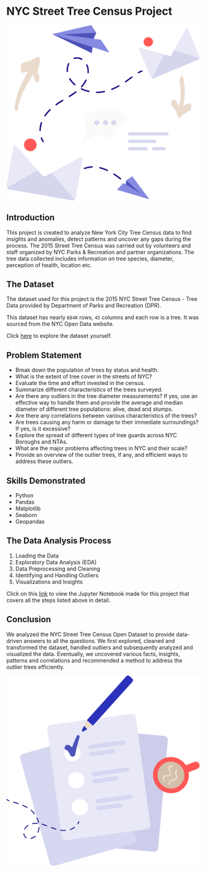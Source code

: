 # NYC Street Tree Census Project
![](intro_image.png)

## Introduction
This project is created to analyze New York City Tree Census data to find insights and anomalies, detect patterns and uncover any gaps during the process. The 2015 Street Tree Census was carried out by volunteers and staff organized by NYC Parks & Recreation and partner organizations. The tree data collected includes information on tree species, diameter, perception of health, location etc.

## The Dataset

The dataset used for this project is the 2015 NYC Street Tree Census - Tree Data provided by Department of Parks and Recreation (DPR). 

This dataset has nearly `684K` rows, `45` columns and each row is a tree. It was sourced from the NYC Open Data website. 

Click [here](https://data.cityofnewyork.us/Environment/2015-Street-Tree-Census-Tree-Data/uvpi-gqnh) to explore the dataset yourself.

## Problem Statement

- Break down the population of trees by status and health.
- What is the extent of tree cover in the streets of NYC?
- Evaluate the time and effort invested in the census.
- Summarize different characteristics of the trees surveyed.
- Are there any outliers in the tree diameter measurements? If yes, use an effective way to handle them and provide the average and median diameter of different tree populations: alive, dead and stumps.
- Are there any correlations between various characteristics of the trees?
- Are trees causing any harm or damage to their immediate surroundings? If yes, is it excessive?
- Explore the spread of different types of tree guards across NYC Boroughs and NTAs.
- What are the major problems affecting trees in NYC and their scale?
- Provide an overview of the outlier trees, if any, and efficient ways to address these outliers.

## Skills Demonstrated

- Python
- Pandas
- Matplotlib
- Seaborn
- Geopandas

## The Data Analysis Process

1. Loading the Data
2. Exploratory Data Analysis (EDA)
3. Data Preprocessing and Cleaning
4. Identifying and Handling Outliers
5. Visualizations and Insights

Click on this [link](NYC_Street_Tree_Census_Project.ipynb) to view the Jupyter Notebook made for this project that covers all the steps listed above in detail.

## Conclusion

We analyzed the NYC Street Tree Census Open Dataset to provide data-driven answers to all the questions. We first explored, cleaned and transformed the dataset, handled outliers and subsequently analyzed and visualized the data. Eventually, we uncovered various facts, insights, patterns and correlations and recommended a method to address the outlier trees efficiently.

![](conclusion_image.png)
